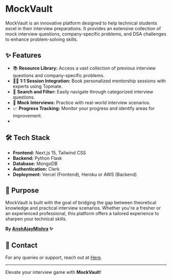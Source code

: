 
# MockVault

MockVault is an innovative platform designed to help technical students excel in their interview preparations. It provides an extensive collection of mock interview questions, company-specific problems, and DSA challenges to enhance problem-solving skills.

## ✨ Features

- 📚 **Resource Library:** Access a vast collection of previous interview questions and company-specific problems.
- 🧑‍💻 **1:1 Session Integration:** Book personalized mentorship sessions with experts using Topmate.
- 🔎 **Search and Filter:** Easily navigate through categorized interview questions.
- 🧪 **Mock Interviews:** Practice with real-world interview scenarios.
- 📈 **Progress Tracking:** Monitor your progress and identify areas for improvement.
- 

## 🛠️ Tech Stack
- **Frontend:** Next.js 15, Tailwind CSS
- **Backend:** Python Flask
- **Database:** MongoDB
- **Authentication:** Clerk
- **Deployment:** Vercel (Frontend), Heroku or AWS (Backend)


## 🎯 Purpose
MockVault is built with the goal of bridging the gap between theoretical knowledge and practical interview scenarios. Whether you're a fresher or an experienced professional, this platform offers a tailored experience to sharpen your technical skills.


**By [AnshAjayMishra](https://AnshAjayMishra.vercel.app) ✨**

## 📧 Contact
For any queries or support, reach out at [Here](https://anshlinks.vercel.app).

---

Elevate your interview game with **MockVault**!




